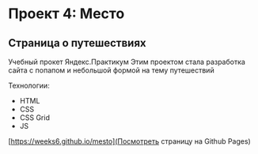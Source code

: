 # Проект 4: Место

## Страница о путешествиях

Учебный прокет Яндекс.Практикум
Этим проектом стала разработка сайта с попапом и небольшой формой на тему путешествий

Технологии:

- HTML
- CSS
- CSS Grid
- JS

[https://weeks6.github.io/mesto](Посмотреть страницу на Github Pages)
